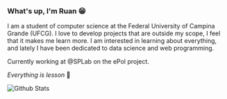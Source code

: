 ### What's up, I'm Ruan :grin:

I am a student of computer science at the Federal University of Campina Grande (UFCG). I love to develop projects that are outside my scope, I feel that it makes me learn more. I am interested in learning about everything, and lately I have been dedicated to data science and web programming.


Currently working at @SPLab on the ePol project.


*Everything is lesson* :rocket:


<img align='center' alt='Github Stats' src='https://github-readme-stats.vercel.app/api?username=ruangoa&hide=issues&show_icons=true&theme=graywhite' title='GitHub Stats' />
